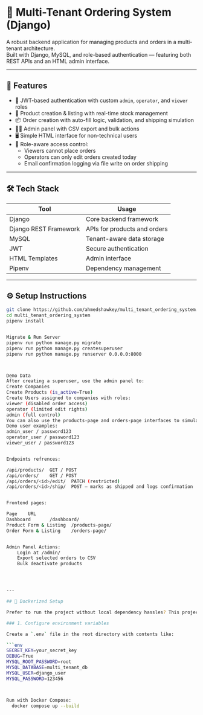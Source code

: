 # 🧠 Multi-Tenant Ordering System (Django)

A robust backend application for managing products and orders in a multi-tenant architecture.  
Built with Django, MySQL, and role-based authentication — featuring both REST APIs and an HTML admin interface.

---

## 🚀 Features

- 🔐 JWT-based authentication with custom `admin`, `operator`, and `viewer` roles
- 📝 Product creation & listing with real-time stock management
- 📦 Order creation with auto-fill logic, validation, and shipping simulation
- 🧑‍💼 Admin panel with CSV export and bulk actions
- 🖥️ Simple HTML interface for non-technical users
- 🧠 Role-aware access control:
  - Viewers cannot place orders
  - Operators can only edit orders created today
  - Email confirmation logging via file write on order shipping

---

## 🛠️ Tech Stack

| Tool | Usage |
|------|-------|
| Django | Core backend framework |
| Django REST Framework | APIs for products and orders |
| MySQL | Tenant-aware data storage |
| JWT | Secure authentication |
| HTML Templates | Admin interface |
| Pipenv | Dependency management |

---

## ⚙️ Setup Instructions

```bash
git clone https://github.com/ahmedshawkey/multi_tenant_ordering_system.git
cd multi_tenant_ordering_system
pipenv install


Migrate & Run Server
pipenv run python manage.py migrate
pipenv run python manage.py createsuperuser
pipenv run python manage.py runserver 0.0.0.0:8000



Demo Data
After creating a superuser, use the admin panel to:
Create Companies
Create Products (is_active=True)
Create Users assigned to companies with roles:
viewer (disabled order access)
operator (limited edit rights)
admin (full control)
You can also use the products-page and orders-page interfaces to simulate product/order creation.
Demo user examples:
admin_user / password123
operator_user / password123
viewer_user / password123


Endpoints refrences: 

/api/products/	GET / POST
/api/orders/	GET / POST
/api/orders/<id>/edit/	PATCH (restricted)
/api/orders/<id>/ship/	POST — marks as shipped and logs confirmation


Frontend pages:

Page	URL
Dashboard	    /dashboard/
Product Form & Listing	/products-page/
Order Form & Listing	/orders-page/


Admin Panel Actions:
    Login at /admin/
    Export selected orders to CSV
    Bulk deactivate products




---

## 🐳 Dockerized Setup

Prefer to run the project without local dependency hassles? This project comes fully Dockerized!

### 1. Configure environment variables

Create a `.env` file in the root directory with contents like:

```env
SECRET_KEY=your_secret_key
DEBUG=True
MYSQL_ROOT_PASSWORD=root
MYSQL_DATABASE=multi_tenant_db
MYSQL_USER=django_user
MYSQL_PASSWORD=123456



Run with Docker Compose:
  docker compose up --build